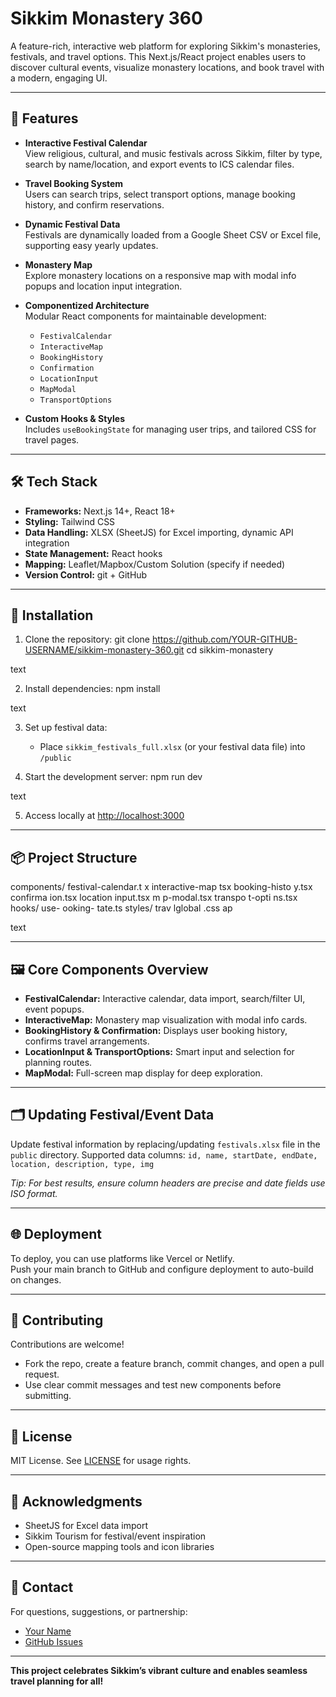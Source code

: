 # Sikkim Monastery 360

A feature-rich, interactive web platform for exploring Sikkim's monasteries, festivals, and travel options. This Next.js/React project enables users to discover cultural events, visualize monastery locations, and book travel with a modern, engaging UI.

---

## 🚀 Features

- **Interactive Festival Calendar**  
  View religious, cultural, and music festivals across Sikkim, filter by type, search by name/location, and export events to ICS calendar files.

- **Travel Booking System**  
  Users can search trips, select transport options, manage booking history, and confirm reservations.

- **Dynamic Festival Data**  
  Festivals are dynamically loaded from a Google Sheet CSV or Excel file, supporting easy yearly updates.

- **Monastery Map**  
  Explore monastery locations on a responsive map with modal info popups and location input integration.

- **Componentized Architecture**  
  Modular React components for maintainable development:
  - `FestivalCalendar`
  - `InteractiveMap`
  - `BookingHistory`
  - `Confirmation`
  - `LocationInput`
  - `MapModal`
  - `TransportOptions`

- **Custom Hooks & Styles**  
  Includes `useBookingState` for managing user trips, and tailored CSS for travel pages.

---

## 🛠️ Tech Stack

- **Frameworks:** Next.js 14+, React 18+
- **Styling:** Tailwind CSS
- **Data Handling:** XLSX (SheetJS) for Excel importing, dynamic API integration
- **State Management:** React hooks
- **Mapping:** Leaflet/Mapbox/Custom Solution (specify if needed)
- **Version Control:** git + GitHub

---

## 📑 Installation

1. Clone the repository:
git clone https://github.com/YOUR-GITHUB-USERNAME/sikkim-monastery-360.git
cd sikkim-monastery

text

2. Install dependencies:
npm install

text

3. Set up festival data:
   - Place `sikkim_festivals_full.xlsx` (or your festival data file) into `/public`

4. Start the development server:
npm run dev

text

5. Access locally at [http://localhost:3000](http://localhost:3000)

---

## 📦 Project Structure

components/
festival-calendar.t
x interactive-map
tsx booking-histo
y.tsx confirma
ion.tsx location
input.tsx m
p-modal.tsx transpo
t-opti
ns.tsx hooks/ use-
ooking-
tate.ts styles/
trav
lglobal
.css ap

text

---

## 🖼️ Core Components Overview

- **FestivalCalendar:** Interactive calendar, data import, search/filter UI, event popups.
- **InteractiveMap:** Monastery map visualization with modal info cards.
- **BookingHistory & Confirmation:** Displays user booking history, confirms travel arrangements.
- **LocationInput & TransportOptions:** Smart input and selection for planning routes.
- **MapModal:** Full-screen map display for deep exploration.

---

## 🗂️ Updating Festival/Event Data

Update festival information by replacing/updating `festivals.xlsx` file in the `public` directory. Supported data columns:
`id, name, startDate, endDate, location, description, type, img`

*Tip: For best results, ensure column headers are precise and date fields use ISO format.*

---

## 🌐 Deployment

To deploy, you can use platforms like Vercel or Netlify.  
Push your main branch to GitHub and configure deployment to auto-build on changes.

---

## 🤝 Contributing

Contributions are welcome!  
- Fork the repo, create a feature branch, commit changes, and open a pull request.
- Use clear commit messages and test new components before submitting.

---

## 📝 License

MIT License. See [LICENSE](LICENSE) for usage rights.

---

## 🙏 Acknowledgments

- SheetJS for Excel data import
- Sikkim Tourism for festival/event inspiration
- Open-source mapping tools and icon libraries

---

## 📧 Contact

For questions, suggestions, or partnership:
- [Your Name](mailto:your-email@example.com)
- [GitHub Issues](https://github.com/YOUR-GITHUB-USERNAME/sikkim-monastery-360/issues)

---

**This project celebrates Sikkim’s vibrant culture and enables seamless travel planning for all!**
